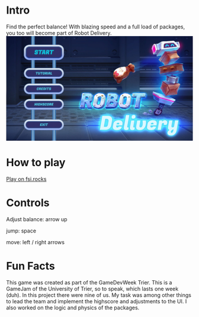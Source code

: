# Intro
Find the perfect balance! With blazing speed and a full load of packages, you too will become part of Robot Delivery.
![My animated logo](Assets/MainMenu.jpg)



# How to play
[Play on fsi.rocks](http://gamedevweek.pages.fsi.rocks/ws-18_19/unity/delivery-robot/)
# Controls
Adjust balance: arrow up

jump: space

move: left / right arrows

# Fun Facts
This game was created as part of the GameDevWeek Trier. This is a GameJam of the University of Trier, so to speak, which lasts one week (duh). In this project there were nine of us. My task was among other things to lead the team and implement the highscore and adjustments to the UI. I also worked on the logic and physics of the packages.


